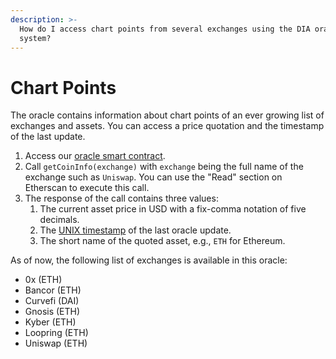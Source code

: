 ```yaml
---
description: >-
  How do I access chart points from several exchanges using the DIA oracle
  system?
---
```


# Chart Points

The oracle contains information about chart points of an ever growing list of exchanges and assets. You can access a price quotation and the timestamp of the last update.

1.  Access our [oracle smart contract](https://etherscan.io/address/0xD47FDf51D61c100C447E2D4747c7126F19fa23Ef).
2. Call `getCoinInfo(exchange)` with `exchange` being the full name of the exchange such as `Uniswap`. You can use the "Read" section on Etherscan to execute this call.
3. The response of the call contains three values:
   1. The current asset price in USD with a fix-comma notation of five decimals.
   2. The [UNIX timestamp](https://www.unixtimestamp.com/) of the last oracle update.
   3. The short name of the quoted asset, e.g., `ETH` for Ethereum.

As of now, the following list of exchanges is available in this oracle:  
- 0x \(ETH\)  
- Bancor \(ETH\)  
- Curvefi \(DAI\)  
- Gnosis \(ETH\)  
- Kyber \(ETH\)  
- Loopring \(ETH\)  
- Uniswap \(ETH\)

